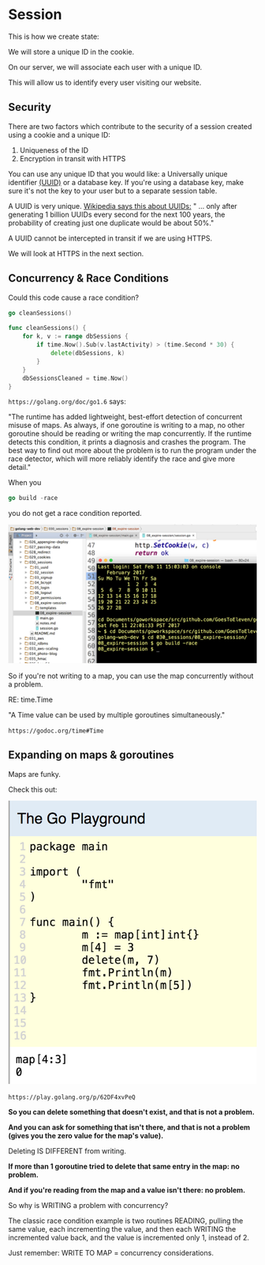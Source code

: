 # Session

This is how we create state:

We will store a unique ID in the cookie.

On our server, we will associate each user with a unique ID.

This will allow us to identify every user visiting our website.

## Security

There are two factors which contribute to the security of a session created using a cookie and a unique ID:

1. Uniqueness of the ID
1. Encryption in transit with HTTPS

You can use any unique ID that you would like: a  Universally unique identifier [(UUID)](https://en.wikipedia.org/wiki/Universally_unique_identifier) or a database key. If you're using a database key, make sure it's not the key to your user but to a separate session table.

A UUID is very unique. [Wikipedia says this about UUIDs:](https://en.wikipedia.org/wiki/Universally_unique_identifier) " ... only after generating 1 billion UUIDs every second for the next 100 years, the probability of creating just one duplicate would be about 50%."

A UUID cannot be intercepted in transit if we are using HTTPS.

We will look at HTTPS in the next section.

## Concurrency & Race Conditions

Could this code cause a race condition?

```go
go cleanSessions()
```

```go
func cleanSessions() {
    for k, v := range dbSessions {
        if time.Now().Sub(v.lastActivity) > (time.Second * 30) {
            delete(dbSessions, k)
        }
    }
    dbSessionsCleaned = time.Now()
}
```

`https://golang.org/doc/go1.6` says:

"The runtime has added lightweight, best-effort detection of concurrent misuse of maps. As always, if one goroutine is writing to a map, no other goroutine should be reading or writing the map concurrently. If the runtime detects this condition, it prints a diagnosis and crashes the program. The best way to find out more about the problem is to run the program under the race detector, which will more reliably identify the race and give more detail."

When you

```go
go build -race
```  

you do not get a race condition reported.

![no race condition](norace.png)

So if you're not writing to a map, you can use the map concurrently without a problem.

RE: time.Time

"A Time value can be used by multiple goroutines simultaneously."

`https://godoc.org/time#Time`

## Expanding on maps & goroutines

Maps are funky.

Check this out:

![maps are funky](maps.png)

`https://play.golang.org/p/62DF4xvPeQ`

**So you can delete something that doesn't exist, and that is not a problem.**

**And you can ask for something that isn't there, and that is not a problem (gives you the zero value for the map's value).**

Deleting IS DIFFERENT from writing.

**If more than 1 goroutine tried to delete that same entry in the map: no problem.**

**And if you're reading from the map and a value isn't there: no problem.**

So why is WRITING a problem with concurrency?

The classic race condition example is two routines READING, pulling the same value, each incrementing the value, and then each WRITING the incremented value back, and the value is incremented only 1, instead of 2.

Just remember: WRITE TO MAP = concurrency considerations.
